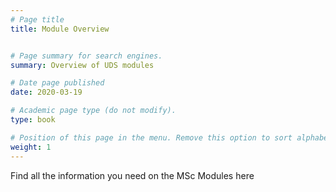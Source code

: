 ```yaml
---
# Page title
title: Module Overview


# Page summary for search engines.
summary: Overview of UDS modules

# Date page published
date: 2020-03-19

# Academic page type (do not modify).
type: book

# Position of this page in the menu. Remove this option to sort alphabetically.
weight: 1
---
```


Find all the information you need on the MSc Modules here

<style>
footer wrap{
diaplay : false;
}
</style>
